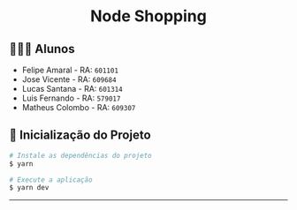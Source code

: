 <div align="center">
  <h1>Node Shopping</h1>
</div>

## 🧑🏻‍💻 Alunos

- Felipe Amaral - RA: `601101`
- Jose Vicente - RA: `609684`
- Lucas Santana - RA: `601314`
- Luis Fernando - RA: `579017`
- Matheus Colombo - RA: `609307`

## 🚀 Inicialização do Projeto

```bash
# Instale as dependências do projeto
$ yarn

# Execute a aplicação
$ yarn dev
```

---
